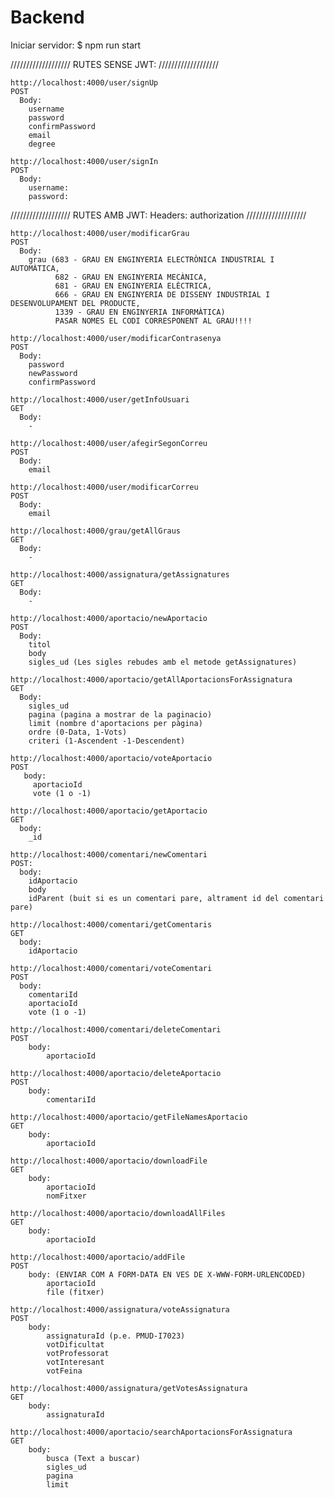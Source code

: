 # Backend

Iniciar servidor: $ npm run start

///////////////////
RUTES SENSE JWT:
///////////////////

    http://localhost:4000/user/signUp
    POST
      Body:
        username
        password
        confirmPassword
        email
        degree

    http://localhost:4000/user/signIn
    POST
      Body:
        username:
        password:
    
    
    
///////////////////
RUTES AMB JWT:
  Headers:
    authorization
///////////////////

    http://localhost:4000/user/modificarGrau
    POST
      Body:
        grau (683 - GRAU EN ENGINYERIA ELECTRÒNICA INDUSTRIAL I AUTOMÀTICA,
              682 - GRAU EN ENGINYERIA MECÀNICA,
              681 - GRAU EN ENGINYERIA ELÈCTRICA,
              666 - GRAU EN ENGINYERIA DE DISSENY INDUSTRIAL I DESENVOLUPAMENT DEL PRODUCTE,
              1339 - GRAU EN ENGINYERIA INFORMÀTICA)
              PASAR NOMES EL CODI CORRESPONENT AL GRAU!!!!

    http://localhost:4000/user/modificarContrasenya
    POST
      Body:
        password
        newPassword
        confirmPassword

    http://localhost:4000/user/getInfoUsuari
    GET
      Body:
        -

    http://localhost:4000/user/afegirSegonCorreu
    POST
      Body:
        email

    http://localhost:4000/user/modificarCorreu
    POST
      Body:
        email
    
    http://localhost:4000/grau/getAllGraus
    GET
      Body:
        -
    
    http://localhost:4000/assignatura/getAssignatures
    GET
      Body:
        -
    
    http://localhost:4000/aportacio/newAportacio
    POST
      Body:
        titol
        body
        sigles_ud (Les sigles rebudes amb el metode getAssignatures)
    
    http://localhost:4000/aportacio/getAllAportacionsForAssignatura
    GET
      Body:
        sigles_ud
        pagina (pagina a mostrar de la paginacio)
        limit (nombre d'aportacions per pàgina)
        ordre (0-Data, 1-Vots)
        criteri (1-Ascendent -1-Descendent)
    
    http://localhost:4000/aportacio/voteAportacio
    POST
       body:
         aportacioId
         vote (1 o -1)
    
    http://localhost:4000/aportacio/getAportacio
    GET
      body:
        _id
        
    http://localhost:4000/comentari/newComentari
    POST:
      body:
        idAportacio
        body
        idParent (buit si es un comentari pare, altrament id del comentari pare)
    
    http://localhost:4000/comentari/getComentaris
    GET
      body:
        idAportacio
     
    http://localhost:4000/comentari/voteComentari
    POST
      body:
        comentariId
        aportacioId
        vote (1 o -1)
        
    http://localhost:4000/comentari/deleteComentari
    POST
        body:
            aportacioId
   
    http://localhost:4000/aportacio/deleteAportacio
    POST
        body:
            comentariId
            
    http://localhost:4000/aportacio/getFileNamesAportacio
    GET
        body:
            aportacioId
            
    http://localhost:4000/aportacio/downloadFile
    GET
        body:
            aportacioId
            nomFitxer
    
    http://localhost:4000/aportacio/downloadAllFiles
    GET
        body:
            aportacioId
     
    http://localhost:4000/aportacio/addFile
    POST
        body: (ENVIAR COM A FORM-DATA EN VES DE X-WWW-FORM-URLENCODED)
            aportacioId
            file (fitxer)
            
    http://localhost:4000/assignatura/voteAssignatura
    POST
        body: 
            assignaturaId (p.e. PMUD-I7023)
            votDificultat
            votProfessorat
            votInteresant
            votFeina
    
    http://localhost:4000/assignatura/getVotesAssignatura
    GET
        body:
            assignaturaId
            
    http://localhost:4000/aportacio/searchAportacionsForAssignatura
    GET 
        body:
            busca (Text a buscar)
            sigles_ud
            pagina
            limit
            
    
    
    
        
      
    
      
      
    
    
